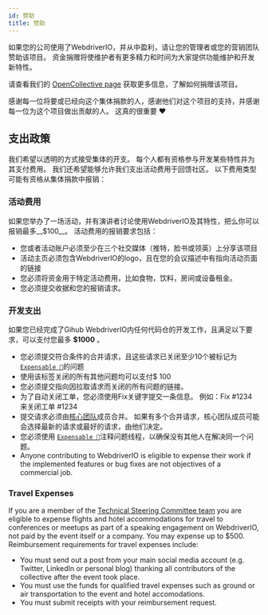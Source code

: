 ```yaml
---
id: 赞助
title: 赞助
---
```


如果您的公司使用了WebdriverIO，并从中盈利，请让您的管理者或您的营销团队赞助该项目。 资金捐赠将使维护者有更多精力和时间为大家提供功能维护和开发新特性。

请查看我们的 [OpenCollective page](https://opencollective.com/webdriverio) 获取更多信息，了解如何捐赠该项目。

感谢每一位将要或已经向这个集体捐款的人，感谢他们对这个项目的支持，并感谢每一位为这个项目做出贡献的人。 这真的很重要 ❤️

## 支出政策

我们希望以透明的方式接受集体的开支。 每个人都有资格参与开发某些特性并为其支付费用。 我们还希望能够允许我们支出活动费用于回馈社区。 以下费用类型可能有资格从集体捐款中报销：

### 活动费用

如果您举办了一场活动，并有演讲者讨论使用WebdriverIO及其特性，把么你可以报销最多__$100__。 活动费用的报销要求包括：

- 您或者活动账户必须至少在三个社交媒体（推特，脸书或领英）上分享该项目
- 活动主页必须包含WebdriverIO的logo，且在您的会议描述中有指向活动页面的链接
- 您必须将资金用于特定活动费用，比如食物，饮料，房间或设备租金。
- 您必须提交收据和您的报销请求。

### 开发支出

如果您已经完成了Gihub WebdriverIO内任何代码仓的开发工作，且满足以下要求，可以支付您最多 __$1000__ 。

- 您必须提交符合条件的合并请求，且这些请求已关闭至少10个被标记为[`Expensable 💸`](https://github.com/webdriverio/webdriverio/labels/Expensable%20%F0%9F%92%B8)的问题
- 使用该标签关闭的所有其他问题均可以支付$ 100
- 您必须提交指向因拉取请求而关闭的所有问题的链接。
- 为了自动关闭工单，您必须使用Fix关键字提交一条信息。 例如：Fix #1234 来关闭工单 #1234
- 提交请求必须由[核心团队](https://github.com/webdriverio/webdriverio/blob/main/AUTHORS.md#tsc-technical-steering-committee)成员合并。 如果有多个合并请求，核心团队成员可能会选择最新的请求或最好的请求，由他们决定。
- 您必须使用 [`Expensable 💸`](https://github.com/webdriverio/webdriverio/labels/Expensable%20%F0%9F%92%B8)注释问题线程，以确保没有其他人在解决同一个问题。
- Anyone contributing to WebdriverIO is eligible to expense their work if the implemented features or bug fixes are not objectives of a commercial job.

### Travel Expenses

If you are a member of the [Technical Steering Committee team](https://github.com/webdriverio/webdriverio/blob/main/AUTHORS.md#tsc-technical-steering-committee) you are eligible to expense flights and hotel accommodations for travel to conferences or meetups as part of a speaking engagement on WebdriverIO, not paid by the event itself or a company. You may expense up to $500. Reimbursement requirements for travel expenses include:

- You must send out a post from your main social media account (e.g. Twitter, LinkedIn or personal blog) thanking all contributors of the collective after the event took place.
- You must use the funds for qualified travel expenses such as ground or air transportation to the event and hotel accomodations.
- You must submit receipts with your reimbursement request.
